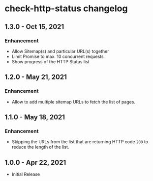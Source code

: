 # check-http-status changelog

## 1.3.0 - Oct 15, 2021

### Enhancement

- Allow Sitemap(s) and particular URL(s) together
- Limit Promise to max. 10 concurrent requests
- Show progress of the HTTP Status list

## 1.2.0 - May 21, 2021

### Enhancement

- Allow to add multiple sitemap URLs to fetch the list of pages.

## 1.1.0 - May 18, 2021

### Enhancement

- Skipping the URLs from the list that are returning HTTP code `200` to reduce the length of the list.

## 1.0.0 - Apr 22, 2021

- Initial Release
